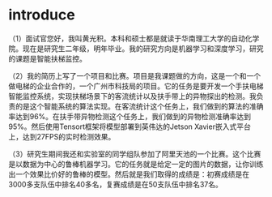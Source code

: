 # introduce

（1）面试官您好，我叫黄光积。本科和硕士都是就读于华南理工大学的自动化学院。现在是研究生二年级，明年毕业。我的研究方向是机器学习和深度学习，研究的课题是智能扶梯监控。

（2）我的简历上写了一个项目和比赛。项目是我课题做的方向，这是一个和一个做电梯的企业合作的，一个广州市科技局的项目。它的任务是要开发一个手扶电梯智能监控系统，实现扶梯场景下的客流统计以及扶手带上的异物探出的检测。我负责的是这个智能系统的算法实现。在客流统计这个任务上，我们做到的算法的准确率达到96%。在扶手带异物检测这个任务上，我们做到的异物检测准确率达到95%。然后使用Tensort框架将模型部署到英伟达的Jetson Xavier嵌入式平台上，达到27FPS的实时检测效果。

（3）研究生期间我还和实验室的同学组队参加了阿里天池的一个比赛。这个比赛是以数据为中心的鲁棒机器学习。它的任务就是给定一定的图片的数据，让你训练出一个效果比价好的鲁棒的模型。然后就是我们取得的成绩是：初赛成绩是在3000多支队伍中排名40多名，复赛成绩是在50支队伍中排名37名。
